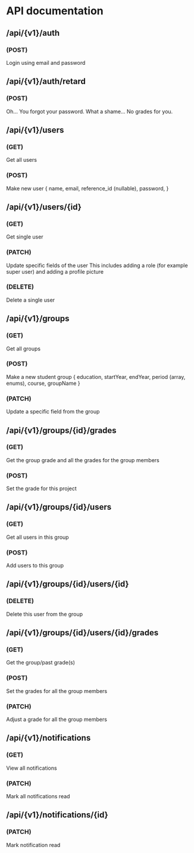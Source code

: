 # API documentation

## /api/{v1}/auth
### (POST)
Login using email and password

## /api/{v1}/auth/retard
### (POST)
Oh... You forgot your password. What a shame...
No grades for you.

## /api/{v1}/users
### (GET)
Get all users
### (POST)
Make new user
{
  name,
  email,
  reference_id (nullable),
  password,
}

## /api/{v1}/users/{id}
### (GET)
Get single user
### (PATCH)
Update specific fields of the user
This includes adding a role (for example super user) and adding a profile picture
### (DELETE)
Delete a single user


## /api/{v1}/groups
### (GET)
Get all groups
### (POST)
Make a new student group
{
  education,
  startYear,
  endYear,
  period (array, enums),
  course,
  groupName
}
### (PATCH)
Update a specific field from the group

## /api/{v1}/groups/{id}/grades
### (GET)
Get the group grade and all the grades for the group members
### (POST)
Set the grade for this project

## /api/{v1}/groups/{id}/users
### (GET)
Get all users in this group
### (POST)
Add users to this group

## /api/{v1}/groups/{id}/users/{id}
### (DELETE)
Delete this user from the group

## /api/{v1}/groups/{id}/users/{id}/grades
### (GET)
Get the group/past grade(s)
### (POST)
Set the grades for all the group members
### (PATCH)
Adjust a grade for all the group members


## /api/{v1}/notifications
### (GET)
View all notifications
### (PATCH)
Mark all notifications read

## /api/{v1}/notifications/{id}
### (PATCH)
Mark notification read
